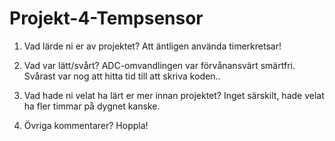 # Projekt-4-Tempsensor

1. Vad lärde ni er av projektet?
Att äntligen använda timerkretsar!

2. Vad var lätt/svårt?
ADC-omvandlingen var förvånansvärt smärtfri. 
Svårast var nog att hitta tid till att skriva koden..

3. Vad hade ni velat ha lärt er mer innan projektet?
Inget särskilt, hade velat ha fler timmar på dygnet kanske. 

4. Övriga kommentarer?
Hoppla!
